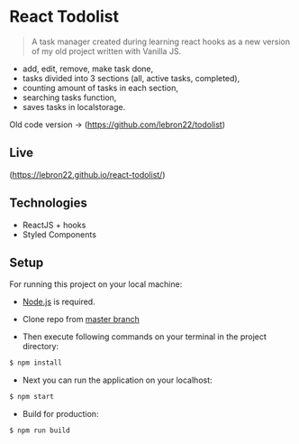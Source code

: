 # React Todolist

> A task manager created during learning react hooks as a new version of my old project written with Vanilla JS.
- add, edit, remove, make task done,
- tasks divided into 3 sections (all, active tasks, completed),
- counting amount of tasks in each section,
- searching tasks function,
- saves tasks in localstorage.

Old code version -> (https://github.com/lebron22/todolist)

## Live

(https://lebron22.github.io/react-todolist/)

## Technologies

- ReactJS + hooks
- Styled Components

## Setup

For running this project on your local machine:

- [Node.js](https://nodejs.org/en/download/) is required.

- Clone repo from [master branch](https://github.com/lebron22/react-todolist/)

- Then execute following commands on your terminal in the project directory:

```bash
$ npm install
```

- Next you can run the application on your localhost:

```bash
$ npm start
```

- Build for production:

```bash
$ npm run build
```

